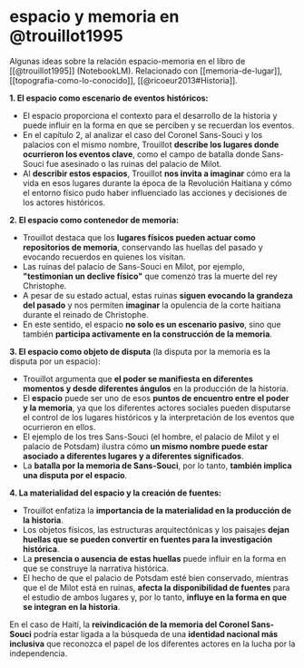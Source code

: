 # espacio y memoria en @trouillot1995
Algunas ideas sobre la relación espacio-memoria en el libro de [[@trouillot1995]] (NotebookLM). Relacionado con [[memoria-de-lugar]], [[topografia-como-lo-conocido]], [[@ricoeur2013#Historia]].

**1. El espacio como escenario de eventos históricos:**


- El espacio proporciona el contexto para el desarrollo de la historia y puede influir en la forma en que se perciben y se recuerdan los eventos.
- En el capítulo 2, al analizar el caso del Coronel Sans-Souci y los palacios con el mismo nombre, Trouillot **describe los lugares donde ocurrieron los eventos clave**, como el campo de batalla donde Sans-Souci fue asesinado o las ruinas del palacio de Milot. 
- Al **describir estos espacios**, Trouillot **nos invita a imaginar** cómo era la vida en esos lugares durante la época de la Revolución Haitiana y cómo el entorno físico pudo haber influenciado las acciones y decisiones de los actores históricos.

**2. El espacio como contenedor de memoria:**

- Trouillot destaca que los **lugares físicos pueden actuar como repositorios de memoria**, conservando las huellas del pasado y evocando recuerdos en quienes los visitan. 
- Las ruinas del palacio de Sans-Souci en Milot, por ejemplo, **"testimonian un declive físico"** que comenzó tras la muerte del rey Christophe. 
- A pesar de su estado actual, estas ruinas **siguen evocando la grandeza del pasado** y nos permiten **imaginar** la opulencia de la corte haitiana durante el reinado de Christophe.
- En este sentido, el espacio **no solo es un escenario pasivo**, sino que también **participa activamente en la construcción de la memoria**.

**3. El espacio como objeto de disputa** (la disputa por la memoria es la disputa por un espacio):

- Trouillot argumenta que **el poder se manifiesta en diferentes momentos y desde diferentes ángulos** en la producción de la historia. 
- El **espacio** puede ser uno de esos **puntos de encuentro entre el poder y la memoria**, ya que los diferentes actores sociales pueden disputarse el control de los lugares históricos y la interpretación de los eventos que ocurrieron en ellos.
- El ejemplo de los tres Sans-Souci (el hombre, el palacio de Milot y el palacio de Potsdam) ilustra cómo **un mismo nombre puede estar asociado a diferentes lugares y a diferentes significados**. 
- La **batalla por la memoria de Sans-Souci**, por lo tanto, **también implica una disputa por el espacio**.

**4. La materialidad del espacio y la creación de fuentes:**

- Trouillot enfatiza la **importancia de la materialidad en la producción de la historia**. 
- Los objetos físicos, las estructuras arquitectónicas y los paisajes **dejan huellas que se pueden convertir en fuentes para la investigación histórica**. 
- La **presencia o ausencia de estas huellas** puede influir en la forma en que se construye la narrativa histórica.
- El hecho de que el palacio de Potsdam esté bien conservado, mientras que el de Milot está en ruinas, **afecta la disponibilidad de fuentes** para el estudio de ambos lugares y, por lo tanto, **influye en la forma en que se integran en la historia**.

En el caso de Haití, la **reivindicación de la memoria del Coronel Sans-Souci** podría estar ligada a la búsqueda de una **identidad nacional más inclusiva** que reconozca el papel de los diferentes actores en la lucha por la independencia.
 